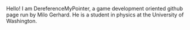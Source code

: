 Hello! I am DereferenceMyPointer, a game development oriented github page run by Milo Gerhard. He is a student in physics at the University of Washington.

<!---
DereferenceMyPointer/DereferenceMyPointer is a ✨ special ✨ repository because its `README.md` (this file) appears on your GitHub profile.
You can click the Preview link to take a look at your changes.
--->
